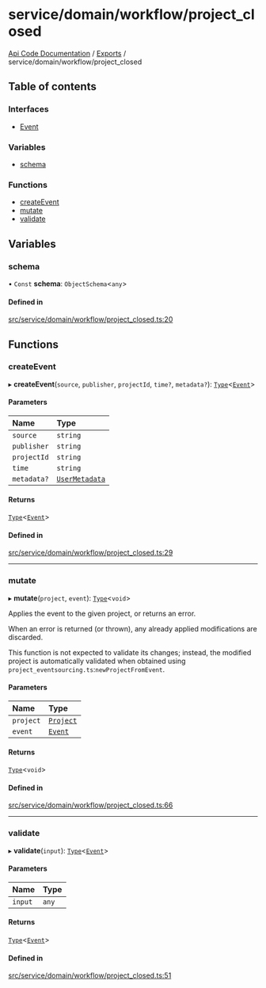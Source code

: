 # service/domain/workflow/project\_closed
 
[Api Code Documentation](../README.md) / [Exports](../modules.md) / service/domain/workflow/project\_closed

## Table of contents

### Interfaces

- [Event](../interfaces/service_domain_workflow_project_closed.Event.md)

### Variables

- [schema](service_domain_workflow_project_closed.md#schema)

### Functions

- [createEvent](service_domain_workflow_project_closed.md#createevent)
- [mutate](service_domain_workflow_project_closed.md#mutate)
- [validate](service_domain_workflow_project_closed.md#validate)

## Variables

### schema

• `Const` **schema**: `ObjectSchema`\<`any`\>

#### Defined in

[src/service/domain/workflow/project_closed.ts:20](https://github.com/openkfw/TruBudget/blob/40b449a/api/src/service/domain/workflow/project_closed.ts#L20)

## Functions

### createEvent

▸ **createEvent**(`source`, `publisher`, `projectId`, `time?`, `metadata?`): [`Type`](result.md#type)\<[`Event`](../interfaces/service_domain_workflow_project_closed.Event.md)\>

#### Parameters

| Name | Type |
| :------ | :------ |
| `source` | `string` |
| `publisher` | `string` |
| `projectId` | `string` |
| `time` | `string` |
| `metadata?` | [`UserMetadata`](service_domain_metadata.md#usermetadata) |

#### Returns

[`Type`](result.md#type)\<[`Event`](../interfaces/service_domain_workflow_project_closed.Event.md)\>

#### Defined in

[src/service/domain/workflow/project_closed.ts:29](https://github.com/openkfw/TruBudget/blob/40b449a/api/src/service/domain/workflow/project_closed.ts#L29)

___

### mutate

▸ **mutate**(`project`, `event`): [`Type`](result.md#type)\<`void`\>

Applies the event to the given project, or returns an error.

When an error is returned (or thrown), any already applied modifications are
discarded.

This function is not expected to validate its changes; instead, the modified project
is automatically validated when obtained using
`project_eventsourcing.ts`:`newProjectFromEvent`.

#### Parameters

| Name | Type |
| :------ | :------ |
| `project` | [`Project`](../interfaces/service_domain_workflow_project.Project.md) |
| `event` | [`Event`](../interfaces/service_domain_workflow_project_closed.Event.md) |

#### Returns

[`Type`](result.md#type)\<`void`\>

#### Defined in

[src/service/domain/workflow/project_closed.ts:66](https://github.com/openkfw/TruBudget/blob/40b449a/api/src/service/domain/workflow/project_closed.ts#L66)

___

### validate

▸ **validate**(`input`): [`Type`](result.md#type)\<[`Event`](../interfaces/service_domain_workflow_project_closed.Event.md)\>

#### Parameters

| Name | Type |
| :------ | :------ |
| `input` | `any` |

#### Returns

[`Type`](result.md#type)\<[`Event`](../interfaces/service_domain_workflow_project_closed.Event.md)\>

#### Defined in

[src/service/domain/workflow/project_closed.ts:51](https://github.com/openkfw/TruBudget/blob/40b449a/api/src/service/domain/workflow/project_closed.ts#L51)
